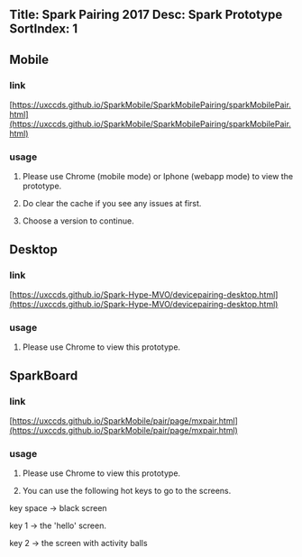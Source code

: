 Title: Spark Pairing 2017
Desc: Spark Prototype 
SortIndex: 1
---

## Mobile

### link

[https://uxccds.github.io/SparkMobile/SparkMobilePairing/sparkMobilePair.html](https://uxccds.github.io/SparkMobile/SparkMobilePairing/sparkMobilePair.html)

### usage

1) Please use Chrome (mobile mode) or Iphone (webapp mode) to view the prototype.

2) Do clear the cache if you see any issues at first.

3) Choose a version to continue.

## Desktop

### link

[https://uxccds.github.io/Spark-Hype-MVO/devicepairing-desktop.html](https://uxccds.github.io/Spark-Hype-MVO/devicepairing-desktop.html)

### usage

1) Please use Chrome to view this prototype.

## SparkBoard

### link

[https://uxccds.github.io/SparkMobile/pair/page/mxpair.html](https://uxccds.github.io/SparkMobile/pair/page/mxpair.html)

### usage

1) Please use Chrome to view this prototype.

2)  You can use the following hot keys to go to the screens.

key space -> black screen

key 1 -> the 'hello' screen.

key 2 -> the screen with activity balls




